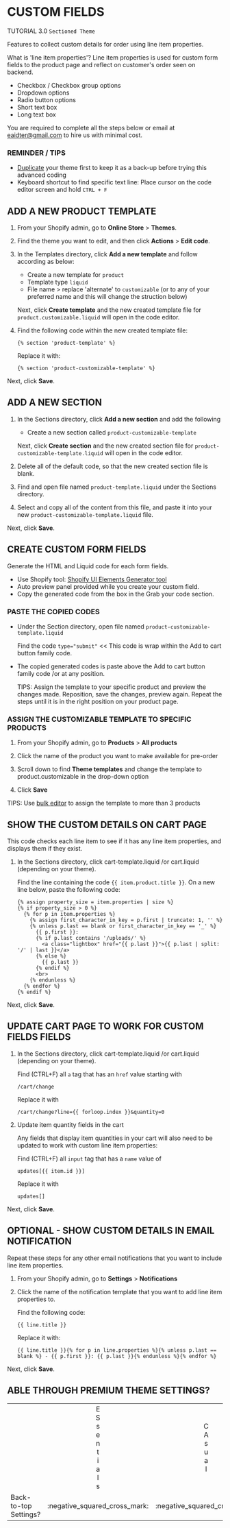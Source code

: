 # CUSTOM FIELDS
TUTORIAL 3.0 `Sectioned Theme`

Features to collect custom details for order using line item properties.

What is 'line item properties'?
Line item properties is used for custom form fields to the product page and reflect on customer's order seen on backend.

   - Checkbox / Checkbox group options
   - Dropdown options
   - Radio button options
   - Short text box
   - Long text box
   
You are required to complete all the steps below or email at eaidter@gmail.com to hire us with minimal cost.

### REMINDER / TIPS</b>

   - [Duplicate](https://help.shopify.com/en/manual/online-store/themes/managing-themes/duplicating-themes) your theme first to keep it as a back-up before trying this advanced coding
   - Keyboard shortcut to find specific text line: Place cursor on the code editor screen and hold `CTRL + F`

## ADD A NEW PRODUCT TEMPLATE

1. From your Shopify admin, go to <b>Online Store</b> > <b>Themes</b>.

2. Find the theme you want to edit, and then click <b>Actions</b> > <b>Edit code</b>.

3. In the Templates directory, click <b>Add a new template</b> and follow according as below:
    - Create a new template for `product`
    - Template type `liquid`
    - File name > replace 'alternate' to `customizable` (or to any of your preferred name and this will change the struction below)
    
    Next, click <b>Create template</b> and the new created template file for `product.customizable.liquid` will open in the code editor.

4. Find the following code within the new created template file:

       {% section 'product-template' %}

    Replace it with:

       {% section 'product-customizable-template' %}

Next, click <b>Save</b>.

## ADD A NEW SECTION

1. In the Sections directory, click <b>Add a new section</b> and add the following
    - Create a new section called `product-customizable-template`

    Next, click <b>Create section</b> and the new created section file for `product-customizable-template.liquid` will open in the code editor.

2. Delete all of the default code, so that the new created section file is blank.

3. Find and open file named `product-template.liquid` under the Sections directory.

4. Select and copy all of the content from this file, and paste it into your new `product-customizable-template.liquid` file.

Next, click <b>Save</b>.

## CREATE CUSTOM FORM FIELDS

Generate the HTML and Liquid code for each form fields.

   - Use Shopify tool: [Shopify UI Elements Generator tool](https://ui-elements-generator.myshopify.com/pages/line-item-property)
   - Auto preview panel provided while you create your custom field.
   - Copy the generated code from the box in the Grab your code section.

### PASTE THE COPIED CODES

   - Under the Section directory, open file named `product-customizable-template.liquid`

      Find the code `type="submit"` << This code is wrap within the Add to cart button family code.

   - The copied generated codes is paste above the Add to cart button family code /or at any position.

      TIPS: Assign the template to your specific product and preview the changes made. Reposition, save the changes, preview again. Repeat the steps until it is in the right position on your product page.
    
### ASSIGN THE CUSTOMIZABLE TEMPLATE TO SPECIFIC PRODUCTS

1. From your Shopify admin, go to <b>Products</b> > <b>All products</b>

2. Click the name of the product you want to make available for pre-order

3. Scroll down to find <b>Theme templates</b> and change the template to product.customizable in the drop-down option

4. Click <b>Save</b>

TIPS: Use [bulk editor](https://help.shopify.com/en/manual/online-store/themes/os20/theme-structure/templates#bulk-template-changes) to assign the template to more than 3 products

## SHOW THE CUSTOM DETAILS ON CART PAGE
This code checks each line item to see if it has any line item properties, and displays them if they exist.

1. In the Sections directory, click cart-template.liquid /or cart.liquid (depending on your theme).

    Find the line containing the code `{{ item.product.title }}`. On a new line below, paste the following code:

       {% assign property_size = item.properties | size %}
       {% if property_size > 0 %}
         {% for p in item.properties %}
           {% assign first_character_in_key = p.first | truncate: 1, '' %}
           {% unless p.last == blank or first_character_in_key == '_' %}
             {{ p.first }}:
             {% if p.last contains '/uploads/' %}
               <a class="lightbox" href="{{ p.last }}">{{ p.last | split: '/' | last }}</a>
             {% else %}
               {{ p.last }}
             {% endif %}
             <br>
           {% endunless %}
         {% endfor %}
       {% endif %}

Next, click <b>Save</b>.

## UPDATE CART PAGE TO WORK FOR CUSTOM FIELDS FIELDS

1. In the Sections directory, click cart-template.liquid /or cart.liquid (depending on your theme).

      Find (CTRL+F) all `a` tag that has an `href` value starting with
      
       /cart/change
        
      Replace it with
      
       /cart/change?line={{ forloop.index }}&quantity=0

2. Update item quantity fields in the cart

    Any fields that display item quantities in your cart will also need to be updated to work with custom line item properties:

      Find (CTRL+F) all `input` tag that has a `name` value of
      
       updates[{{ item.id }}]
        
      Replace it with

       updates[]
       
Next, click <b>Save</b>.
       
## OPTIONAL - SHOW CUSTOM DETAILS IN EMAIL NOTIFICATION
Repeat these steps for any other email notifications that you want to include line item properties.

1. From your Shopify admin, go to <b>Settings</b> > <b>Notifications</b>

2. Click the name of the notification template that you want to add line item properties to.

    Find the following code:

       {{ line.title }}

    Replace it with:

       {{ line.title }}{% for p in line.properties %}{% unless p.last == blank %} - {{ p.first }}: {{ p.last }}{% endunless %}{% endfor %}

Next, click <b>Save</b>.


## ABLE THROUGH PREMIUM THEME SETTINGS?

<!-- meta name="generator" content="LibreOffice 7.0.4.2 (GNU/Linux)"> -->
<table cellspacing="0" border="0"> <colgroup width="109" span="6"></colgroup> <tbody><tr> <td height="193" align="center"><br></td> <td align="center">E<br>S<br>s<br>e<br>n<br>t<br>i<br>a<br>l<br>s</td> <td align="center">C<br>A<br>s<br>u<br>a<br>l</td> <td align="center">C<br>A<br>l<br>i<br>f<br>o<br>r<br>n<br>i<br>a</td> <td align="center">B<br>E<br>y<br>o<br>n<br>g</td> <td align="center">A<br>V<br>e<br>n<br>u<br>e</td> </tr> <tr> <td height="40" align="left">Back-to-top<br>Settings?</td> <td align="center">:negative_squared_cross_mark:</td> <td align="center">:negative_squared_cross_mark:</td> <td align="center">:negative_squared_cross_mark:</td> <td align="center">:negative_squared_cross_mark:</td> <td align="center">:negative_squared_cross_mark:</td> </tr> </tbody></table>
